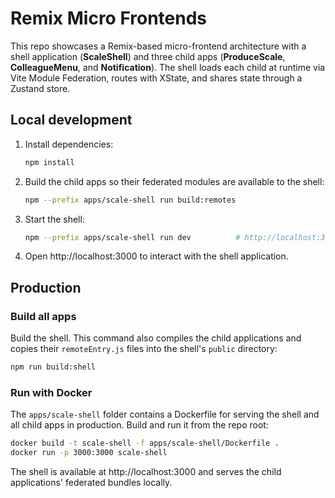 # Remix Micro Frontends

This repo showcases a Remix-based micro-frontend architecture with a shell application (**ScaleShell**) and three child apps (**ProduceScale**, **ColleagueMenu**, and **Notification**).  The shell loads each child at runtime via Vite Module Federation, routes with XState, and shares state through a Zustand store.


## Local development

1. Install dependencies:
   ```bash
   npm install
   ```
2. Build the child apps so their federated modules are available to the shell:
   ```bash
   npm --prefix apps/scale-shell run build:remotes
   ```
3. Start the shell:
   ```bash
   npm --prefix apps/scale-shell run dev          # http://localhost:3000
   ```
4. Open http://localhost:3000 to interact with the shell application.

## Production

### Build all apps

Build the shell. This command also compiles the child applications and copies their `remoteEntry.js` files into the shell's `public` directory:
```bash
npm run build:shell
```

### Run with Docker

The `apps/scale-shell` folder contains a Dockerfile for serving the shell and all child apps in production.  Build and run it from the repo root:
```bash
docker build -t scale-shell -f apps/scale-shell/Dockerfile .
docker run -p 3000:3000 scale-shell
```

The shell is available at http://localhost:3000 and serves the child applications' federated bundles locally.
